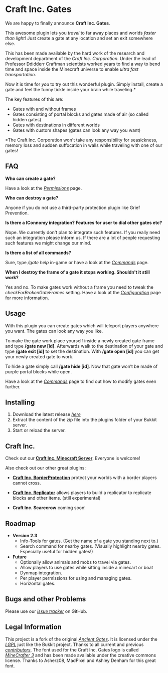 
# Craft Inc. Gates #

<Logo here>

We are happy to finally announce __Craft Inc. Gates__. 

This awesome plugin lets you _travel_ to far away places and worlds _faster than light_! Just create a gate at any location and set an exit somewhere else.

This has been made available by the hard work of the research and development department of the _Craft Inc. Corporation_. Under the lead of Professor Ddidderr Craftman scientists worked years to find a way to bend time and space inside the Minecraft universe to enable _ultra fast transportation_.

Now it is time for _you_ to try out this wonderful plugin. Simply install, create a gate and feel the funny tickle inside your brain while traveling.*

The key features of this are:

* Gates with and without frames
* Gates consisting of portal blocks and gates made of air (so called hidden gates)
* Gates with destinations in different worlds
* Gates with custom shapes (gates can look any way you want)


*The Craft Inc. Corporation won't take any responsibility for seasickness, memory loss and sudden suffocation in walls while traveling with one of our gates!

## FAQ ##

__Who can create a gate?__

Have a look at the [_Permissions_](http://dev.bukkit.org/bukkit-plugins/craftinc-gates/pages/permissions/) page.

__Who can destroy a gate?__

Anyone if you do not use a third-party protection plugin like Grief Prevention.

__Is there a IConnomy integration? Features for user to dial other gates etc?__

Nope. We currently don't plan to integrate such features. If you really need such an integration please inform us. If there are a lot of people requesting such features we might change our mind.

__Is there a list of all commands?__

Sure, type _/gate help_ in-game or have a look at the [_Commands_](http://dev.bukkit.org/bukkit-plugins/craftinc-gates/pages/commands/) page.

__When I destroy the frame of a gate it stops working. Shouldn't it still work?__

Yes and no. To make gates work without a frame you need to tweak the _checkForBrokenGateFrames_ setting. Have a look at the [_Configuration_](http://dev.bukkit.org/bukkit-plugins/craftinc-gates/pages/configuration/) page for more information.


## Usage ##
With this plugin you can create gates which will teleport players anywhere you want. The gates can look any way you like.

To make the gate work place yourself inside a newly created gate frame and type __/gate new [id]__. Afterwards walk to the destination of your gate and type __/gate exit [id]__ to set the destination. With __/gate open [id]__ you can get your newly created gate to work.

To hide a gate simply call __/gate hide [id]__. Now that gate won’t be made of purple portal blocks while open.

Have a look at the [_Commands_](http://dev.bukkit.org/bukkit-plugins/craftinc-gates/pages/commands/) page to find out how to modify gates even further.


## Installing ##

1. Download the latest release _[here](http://dev.bukkit.org/bukkit-plugins/craftinc-gates/files/)_
2. Extract the content of the zip file into the plugins folder of your Bukkit server.
3. Start or reload the server.

## Craft Inc. ##
Check out our __[Craft Inc. Minecraft Server](http://www.craftinc.de)__. Everyone is welcome!

Also check out our other great plugins:

* [__Craft Inc. BorderProtection__](http://dev.bukkit.org/bukkit-mods/craftinc-borderprotection/)
protect your worlds with a border players cannot cross.

*  [__Craft Inc. Replicator__](http://dev.bukkit.org/bukkit-mods/craftinc-replicator/) 
allows players to build a replicator to replicate blocks and other items. (still experimental)

* __Craft Inc. Scarecrow__
coming soon!

## Roadmap ##
* __Version 2.3__
	* Info-Tools for gates. (Get the name of a gate you standing next to.)
	* Search command for nearby gates. (Visually highlight nearby gates. Especially useful for hidden gates!)
* __Future__
	* Optionally allow animals and mobs to travel via gates.
	* Allow players to use gates while sitting inside a minecart or boat
	* Dynmap integration.
	* Per player permissions for using and managing gates.
	* Horizontal gates.

## Bugs and other Problems ##
Please use our [_issue tracker_](https://github.com/craftinc/craftinc-gates/issues?state=open) on GitHub.

## Legal Information ##
This project is a fork of the original [_Ancient Gates_](https://github.com/bladedpenguin/minecraft-ancient-gates). It is licensed under the [_LGPL_](http://www.gnu.org/licenses/lgpl-3.0.txt) just like the Bukkit project. Thanks to all current and previous [_contributors_](https://github.com/craftinc/craftinc-gates/blob/development/AUTHORS.txt).
The font used for the Craft Inc. Gates logo is called [_MineCrafter 3_](http://www.minecraftforum.net/topic/892789-minecrafter-3-font-simply-easy/) and has been made available under the creative commons license. Thanks to Asherz08, MadPixel and Ashley Denham for this great font.
